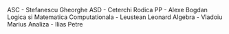 ASC - Stefanescu Gheorghe
ASD - Ceterchi Rodica
PP - Alexe Bogdan
Logica si Matematica Computationala - Leustean Leonard 
Algebra - Vladoiu Marius
Analiza - Ilias Petre
